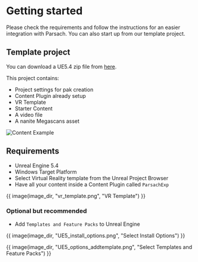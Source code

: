 # Getting started

Please check the requirements and follow the instructions for an easier integration with Parsach.
You can also start up from our template project.

## Template project

You can download a UE5.4 zip file from [here](https://blobs.learn.parsach.com/ue54/Parsach_Template.zip).

This project  contains:

- Project settings for pak creation
- Content Plugin already setup
- VR Template
- Starter Content
- A video file
- A nanite Megascans asset

![Content Example](https://learn.parsach.com/assets/images/UE5.4/plugin_parsachexp.png)

## Requirements

- Unreal Engine 5.4
- Windows Target Platform
- Select Virtual Reality template from the Unreal Project Browser
- Have all your content inside a Content Plugin called `ParsachExp` 

{{ image(image_dir, "vr_template.png", "VR Template") }}


### Optional but recommended

- Add `Templates and Feature Packs` to Unreal Engine

{{ image(image_dir, "UE5_install_options.png", "Select Install Options") }}

{{ image(image_dir, "UE5_options_addtemplate.png", "Select Templates and Feature Packs") }}





